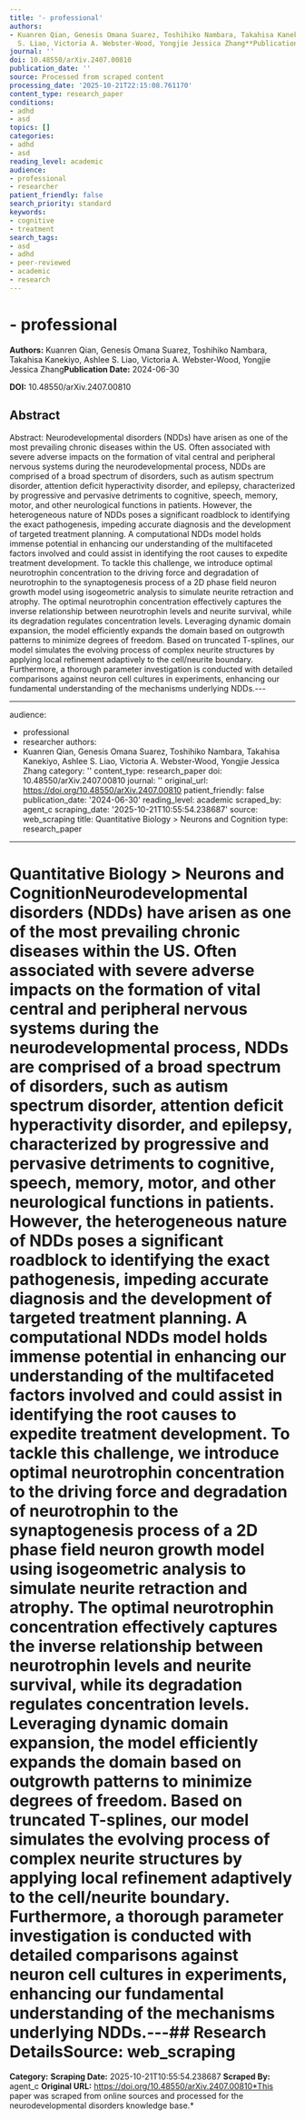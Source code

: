 ```yaml
---
title: '- professional'
authors:
- Kuanren Qian, Genesis Omana Suarez, Toshihiko Nambara, Takahisa Kanekiyo, Ashlee
  S. Liao, Victoria A. Webster-Wood, Yongjie Jessica Zhang**Publication Date:** 2024-06-30
journal: ''
doi: 10.48550/arXiv.2407.00810
publication_date: ''
source: Processed from scraped content
processing_date: '2025-10-21T22:15:08.761170'
content_type: research_paper
conditions:
- adhd
- asd
topics: []
categories:
- adhd
- asd
reading_level: academic
audience:
- professional
- researcher
patient_friendly: false
search_priority: standard
keywords:
- cognitive
- treatment
search_tags:
- asd
- adhd
- peer-reviewed
- academic
- research
---
```


# - professional

**Authors:** Kuanren Qian, Genesis Omana Suarez, Toshihiko Nambara, Takahisa Kanekiyo, Ashlee S. Liao, Victoria A. Webster-Wood, Yongjie Jessica Zhang**Publication Date:** 2024-06-30

**DOI:** 10.48550/arXiv.2407.00810

## Abstract

Abstract:
Neurodevelopmental disorders (NDDs) have arisen as one of the most prevailing chronic diseases within the US. Often associated with severe adverse impacts on the formation of vital central and peripheral nervous systems during the neurodevelopmental process, NDDs are comprised of a broad spectrum of disorders, such as autism spectrum disorder, attention deficit hyperactivity disorder, and epilepsy, characterized by progressive and pervasive detriments to cognitive, speech, memory, motor, and other neurological functions in patients. However, the heterogeneous nature of NDDs poses a significant roadblock to identifying the exact pathogenesis, impeding accurate diagnosis and the development of targeted treatment planning. A computational NDDs model holds immense potential in enhancing our understanding of the multifaceted factors involved and could assist in identifying the root causes to expedite treatment development. To tackle this challenge, we introduce optimal neurotrophin concentration to the driving force and degradation of neurotrophin to the synaptogenesis process of a 2D phase field neuron growth model using isogeometric analysis to simulate neurite retraction and atrophy. The optimal neurotrophin concentration effectively captures the inverse relationship between neurotrophin levels and neurite survival, while its degradation regulates concentration levels. Leveraging dynamic domain expansion, the model efficiently expands the domain based on outgrowth patterns to minimize degrees of freedom. Based on truncated T-splines, our model simulates the evolving process of complex neurite structures by applying local refinement adaptively to the cell/neurite boundary. Furthermore, a thorough parameter investigation is conducted with detailed comparisons against neuron cell cultures in experiments, enhancing our fundamental understanding of the mechanisms underlying NDDs.---

---
audience:
- professional
- researcher
authors:
- Kuanren Qian, Genesis Omana Suarez, Toshihiko Nambara, Takahisa Kanekiyo, Ashlee
S. Liao, Victoria A. Webster-Wood, Yongjie Jessica Zhang
category: ''
content_type: research_paper
doi: 10.48550/arXiv.2407.00810
journal: ''
original_url: https://doi.org/10.48550/arXiv.2407.00810
patient_friendly: false
publication_date: '2024-06-30'
reading_level: academic
scraped_by: agent_c
scraping_date: '2025-10-21T10:55:54.238687'
source: web_scraping
title: Quantitative Biology > Neurons and Cognition
type: research_paper
---
# Quantitative Biology > Neurons and CognitionNeurodevelopmental disorders (NDDs) have arisen as one of the most prevailing chronic diseases within the US. Often associated with severe adverse impacts on the formation of vital central and peripheral nervous systems during the neurodevelopmental process, NDDs are comprised of a broad spectrum of disorders, such as autism spectrum disorder, attention deficit hyperactivity disorder, and epilepsy, characterized by progressive and pervasive detriments to cognitive, speech, memory, motor, and other neurological functions in patients. However, the heterogeneous nature of NDDs poses a significant roadblock to identifying the exact pathogenesis, impeding accurate diagnosis and the development of targeted treatment planning. A computational NDDs model holds immense potential in enhancing our understanding of the multifaceted factors involved and could assist in identifying the root causes to expedite treatment development. To tackle this challenge, we introduce optimal neurotrophin concentration to the driving force and degradation of neurotrophin to the synaptogenesis process of a 2D phase field neuron growth model using isogeometric analysis to simulate neurite retraction and atrophy. The optimal neurotrophin concentration effectively captures the inverse relationship between neurotrophin levels and neurite survival, while its degradation regulates concentration levels. Leveraging dynamic domain expansion, the model efficiently expands the domain based on outgrowth patterns to minimize degrees of freedom. Based on truncated T-splines, our model simulates the evolving process of complex neurite structures by applying local refinement adaptively to the cell/neurite boundary. Furthermore, a thorough parameter investigation is conducted with detailed comparisons against neuron cell cultures in experiments, enhancing our fundamental understanding of the mechanisms underlying NDDs.---## Research Details**Source:** web_scraping
**Category:**
**Scraping Date:** 2025-10-21T10:55:54.238687
**Scraped By:** agent_c
**Original URL:** https://doi.org/10.48550/arXiv.2407.00810*This paper was scraped from online sources and processed for the neurodevelopmental disorders knowledge base.*